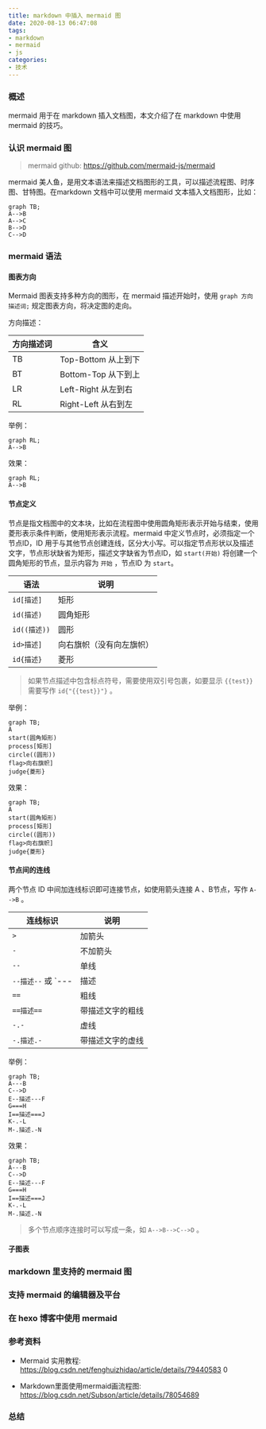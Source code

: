 ```yaml
---
title: markdown 中插入 mermaid 图
date: 2020-08-13 06:47:08
tags:
- markdown
- mermaid
- js
categories:
- 技术
---
```


### 概述

mermaid 用于在 markdown 插入文档图，本文介绍了在 markdown 中使用 mermaid 的技巧。 



### 认识 mermaid 图

> mermaid github: <https://github.com/mermaid-js/mermaid> 

mermaid 美人鱼，是用文本语法来描述文档图形的工具，可以描述流程图、时序图、甘特图。在markdown 文档中可以使用 mermaid 文本插入文档图形，比如：

```mermaid
graph TB;
A-->B
A-->C
B-->D
C-->D
```



<!-- more -->



### mermaid 语法

#### 图表方向

Mermaid 图表支持多种方向的图形，在 mermaid 描述开始时，使用 `graph 方向描述词;` 规定图表方向，将决定图的走向。

方向描述：

| 方向描述词 | 含义                |
| ---------- | ------------------- |
| TB         | Top-Bottom 从上到下 |
| BT         | Bottom-Top 从下到上 |
| LR         | Left-Right 从左到右 |
| RL         | Right-Left 从右到左 |

举例：

```
graph RL;
A-->B
```

效果：

```mermaid
graph RL;
A-->B
```

#### 节点定义

节点是指文档图中的文本块，比如在流程图中使用圆角矩形表示开始与结束，使用菱形表示条件判断，使用矩形表示流程。mermaid 中定义节点时，必须指定一个节点ID，ID 用于与其他节点创建连线，区分大小写。可以指定节点形状以及描述文字，节点形状缺省为矩形，描述文字缺省为节点ID，如 `start(开始)` 将创建一个圆角矩形的节点，显示内容为 `开始` ，节点ID 为 `start`。

| 语法         | 说明                     |
| ------------ | ------------------------ |
| `id[描述]`   | 矩形                     |
| `id(描述)`   | 圆角矩形                 |
| `id((描述))` | 圆形                     |
| `id>描述]`   | 向右旗帜（没有向左旗帜） |
| `id{描述}`   | 菱形                     |

> 如果节点描述中包含标点符号，需要使用双引号包裹，如要显示 `{{test}}` 需要写作 `id{"{{test}}"}` 。

举例：

```
graph TB;
A
start(圆角矩形)
process[矩形]
circle((圆形))
flag>向右旗帜]
judge{菱形}
```

效果：

```mermaid
graph TB;
A
start(圆角矩形)
process[矩形]
circle((圆形))
flag>向右旗帜]
judge{菱形}
```



#### 节点间的连线

两个节点 ID 中间加连线标识即可连接节点，如使用箭头连接 A 、B节点，写作 `A-->B` 。

| 连线标识                  | 说明             |
| ------------------------- | ---------------- |
| `>`                       | 加箭头           |
| `-`                       | 不加箭头         |
| `--`                      | 单线             |
| `--描述--` 或 `---|描述|` | 带描述文字的单线 |
| `==`                      | 粗线             |
| `==描述==`                | 带描述文字的粗线 |
| `-.-`                     | 虚线             |
| `-.描述.-`                | 带描述文字的虚线 |

举例：

```
graph TB;
A---B
C-->D
E--描述---F
G===H
I==描述===J
K-.-L
M-.描述.-N

```

效果：

```mermaid
graph TB;
A---B
C-->D
E--描述---F
G===H
I==描述===J
K-.-L
M-.描述.-N
```

> 多个节点顺序连接时可以写成一条，如 `A-->B-->C-->D` 。



#### 子图表





### markdown 里支持的 mermaid 图





### 支持 mermaid 的编辑器及平台



### 在 hexo 博客中使用 mermaid



### 参考资料

- Mermaid 实用教程: <https://blog.csdn.net/fenghuizhidao/article/details/79440583> 0

- Markdown里面使用mermaid画流程图: <https://blog.csdn.net/Subson/article/details/78054689> 

### 总结

